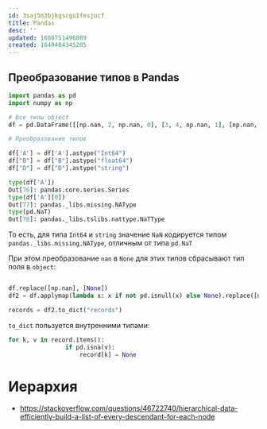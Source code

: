 ```yaml
---
id: 3saj5m3bjkgscgs1fesjucf
title: Pandas
desc: ''
updated: 1686751496089
created: 1649404345205
---
```


## Преобразование типов в Pandas

```python
import pandas as pd
import numpy as np

# Все типы object
df = pd.DataFrame([[np.nan, 2, np.nan, 0], [3, 4, np.nan, 1], [np.nan, np.nan, np.nan, np.nan], [np.nan, 3, np.nan, 4]], columns=list("ABCD"))

# Преобразование типов

df['A'] = df['A'].astype("Int64")
df["B"] = df["B"].astype("float64")
df["D"] = df["D"].astype("string")

type(df['A'])
Out[76]: pandas.core.series.Series
type(df['A'][0])
Out[77]: pandas._libs.missing.NAType
type(pd.NaT)
Out[78]: pandas._libs.tslibs.nattype.NaTType
```

То есть, для типа `Int64` и `string` значение `NaN` кодируется типом `pandas._libs.missing.NAType`, отличным от типа `pd.NaT`

При этом преобразование `nan` в `None` для этих типов сбрасывают тип поля в `object`:

```python

df.replace([np.nan], [None])
df2 = df.applymap(lambda x: x if not pd.isnull(x) else None).replace([np.nan], [None])

records = df2.to_dict("records")
```

`to_dict` пользуется внутренними типами:

```python
for k, v in record.items():
                if pd.isna(v):
                    record[k] = None
```

# Иерархия

* https://stackoverflow.com/questions/46722740/hierarchical-data-efficiently-build-a-list-of-every-descendant-for-each-node